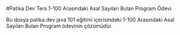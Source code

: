 #Patika Dev Ters 1-100 Arasındaki Asal Sayıları Bulan Program Ödevi

Bu dosya patika.dev java 101 eğitimi içerisindeki 1-100 Arasındaki Asal Sayıları Bulan Program ödevinin çözümüdür.